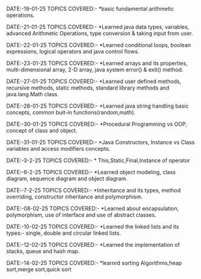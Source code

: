 DATE:-19-01-25 TOPICS COVERED:- *basic fundamental arithmetic operations.

DATE:-21-01-25 TOPICS COVERED:- *Learned java data types, variables, advanced Arithmetic Operations, type conversion & taking input from user.

DATE:-22-01-25 TOPICS COVERED:- *Learned conditional loops, boolean expressions, logical operators and java control flows.

DATE:-23-01-25 TOPICS COVERED:- *Learned arrays and its properties, multi-dimensional array, 2-D array, java system error() & exit() method.

DATE:-27-01-25 TOPICS COVERED:- *Learned user defined methods, recursive methods, static methods, standard library methods and java.lang.Math class.

DATE:-28-01-25 TOPICS COVERED:- *Learned java string handling basic concepts, common buit-in functions(random,math).

DATE:-30-01-25 TOPICS COVERED:- *Procedural Programming vs OOP, concept of class and object.

DATE:-31-01-25 TOPICS COVERED:- *Java Constructors, Instance vs Class variables and access modifiers concepts.

DATE:-3-2-25 TOPICS COVERED:- * This,Static,Final,Instance of operator

DATE:-6-2-25 TOPICS COVERED:- *Learned object modeling, class diagram, sequence diagram and object diagram.

DATE:-7-2-25 TOPICS COVERED:- *Inheritance and its types, method overriding, constructor inheritance and polymorphism.

DATE:-08-02-25 TOPICS COVERED:- *Learned about encapsulation, polymorphism, use of interface and use of abstract classes.

DATE:-10-02-25 TOPICS COVERED:- *Learned the linked lists and its types:- single, double and circular linked lists.

DATE:-12-02-25 TOPICS COVERED:- *Learned the implementation of stacks, queue and hash map.

DATE:-14-02-25 TOPICS COVERED:- *learnrd sorting Algorithms,heap sort,merge sort,quick sort
